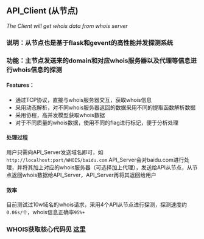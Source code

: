 ## API_Client (从节点)  
  *The Client will get whois data from whois server*  

### 说明：从节点也是基于flask和gevent的高性能并发探测系统

### 功能：主节点发送来的domain和对应whois服务器以及代理等信息进行whois信息的探测

#### Features：
  - 通过TCP协议，直接与whois服务器交互，获取whois信息
  - 采用动态解析，对不同whois服务器返回的数据采用不同的提取函数解析数据
  - 采用协程，高并发模型获取whois数据
  - 对于不同质量的whois数据，使用不同的flag进行标记，便于分析处理
#### 处理过程
  用户只需向API_Server发送域名即可，如
  ```http://localhost:port/WHOIS/baidu.com```
  API_Server会对baidu.com进行处理，并将其加上对应的whois服务器（可选择加上代理），发送给API从节点，从节点返回whois数据给API_Server，API_Server再将其返回给用户
  
#### 效率
   目前测试过10w域名的whois请求，采用4个API从节点进行探测，探测速度约```0.06s/个```，whois信息正确率```95%+```
### WHOIS获取核心代码见 [这里](https://github.com/JX-Wang/WHOISpy)

 
